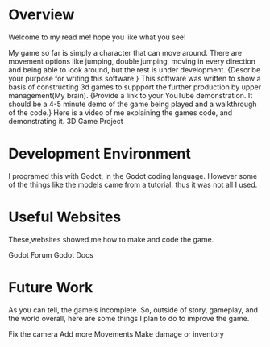 # Overview
Welcome to my read me! hope you like what you see!

My game so far is simply a character that can move around. There are movement options like jumping, double jumping, moving in every direction and being able to look around, but the rest is under development. {Describe your purpose for writing this software.} This software was written to show a basis of constructing 3d games to suppport the further production by upper management(My brain). {Provide a link to your YouTube demonstration. It should be a 4-5 minute demo of the game being played and a walkthrough of the code.} Here is a video of me explaining the games code, and demonstrating it. 3D Game Project

# Development Environment
I programed this with Godot, in the Godot coding language. However some of the things like the models came from a tutorial, thus it was not all I used.

# Useful Websites
These,websites showed me how to make and code the game.

Godot Forum 
Godot Docs
# Future Work
As you can tell, the gameis incomplete. So, outside of story, gameplay, and the world overall, here are some things I plan to do to improve the game.

Fix the camera
Add more Movements
Make damage or inventory
